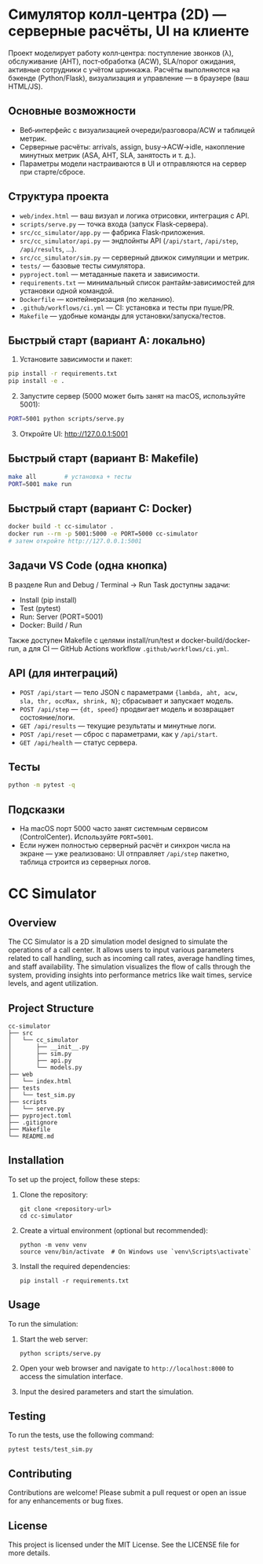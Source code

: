 Симулятор колл‑центра (2D) — серверные расчёты, UI на клиенте
================================================================

Проект моделирует работу колл‑центра: поступление звонков (λ), обслуживание (AHT), пост‑обработка (ACW), SLA/порог ожидания, активные сотрудники с учётом шринкажа. Расчёты выполняются на бэкенде (Python/Flask), визуализация и управление — в браузере (ваш HTML/JS).

Основные возможности
--------------------
- Веб‑интерфейс с визуализацией очереди/разговора/ACW и таблицей метрик.
- Серверные расчёты: arrivals, assign, busy→ACW→idle, накопление минутных метрик (ASA, AHT, SLA, занятость и т. д.).
- Параметры модели настраиваются в UI и отправляются на сервер при старте/сбросе.

Структура проекта
-----------------
- `web/index.html` — ваш визуал и логика отрисовки, интеграция с API.
- `scripts/serve.py` — точка входа (запуск Flask‑сервера).
- `src/cc_simulator/app.py` — фабрика Flask‑приложения.
- `src/cc_simulator/api.py` — эндпойнты API (`/api/start`, `/api/step`, `/api/results`, ...).
- `src/cc_simulator/sim.py` — серверный движок симуляции и метрик.
- `tests/` — базовые тесты симулятора.
- `pyproject.toml` — метаданные пакета и зависимости.
- `requirements.txt` — минимальный список рантайм‑зависимостей для установки одной командой.
- `Dockerfile` — контейнеризация (по желанию).
- `.github/workflows/ci.yml` — CI: установка и тесты при пуше/PR.
- `Makefile` — удобные команды для установки/запуска/тестов.

Быстрый старт (вариант A: локально)
----------------------------------
1) Установите зависимости и пакет:

```zsh
pip install -r requirements.txt
pip install -e .
```

2) Запустите сервер (5000 может быть занят на macOS, используйте 5001):

```zsh
PORT=5001 python scripts/serve.py
```

3) Откройте UI: http://127.0.0.1:5001

Быстрый старт (вариант B: Makefile)
-----------------------------------
```zsh
make all        # установка + тесты
PORT=5001 make run
```

Быстрый старт (вариант C: Docker)
---------------------------------
```zsh
docker build -t cc-simulator .
docker run --rm -p 5001:5000 -e PORT=5000 cc-simulator
# затем откройте http://127.0.0.1:5001
```

Задачи VS Code (одна кнопка)
----------------------------
В разделе Run and Debug / Terminal → Run Task доступны задачи:
- Install (pip install)
- Test (pytest)
- Run: Server (PORT=5001)
- Docker: Build / Run

Также доступен Makefile с целями install/run/test и docker-build/docker-run, а для CI — GitHub Actions workflow `.github/workflows/ci.yml`.

API (для интеграций)
--------------------
- `POST /api/start` — тело JSON с параметрами `{lambda, aht, acw, sla, thr, occMax, shrink, N}`; сбрасывает и запускает модель.
- `POST /api/step` — `{dt, speed}` продвигает модель и возвращает состояние/логи.
- `GET /api/results` — текущие результаты и минутные логи.
- `POST /api/reset` — сброс с параметрами, как у `/api/start`.
- `GET /api/health` — статус сервера.

Тесты
-----
```zsh
python -m pytest -q
```

Подсказки
---------
- На macOS порт 5000 часто занят системным сервисом (ControlCenter). Используйте `PORT=5001`.
- Если нужен полностью серверный расчёт и синхрон числа на экране — уже реализовано: UI отправляет `/api/step` пакетно, таблица строится из серверных логов.
# CC Simulator

## Overview
The CC Simulator is a 2D simulation model designed to simulate the operations of a call center. It allows users to input various parameters related to call handling, such as incoming call rates, average handling times, and staff availability. The simulation visualizes the flow of calls through the system, providing insights into performance metrics like wait times, service levels, and agent utilization.

## Project Structure
```
cc-simulator
├── src
│   └── cc_simulator
│       ├── __init__.py
│       ├── sim.py
│       ├── api.py
│       └── models.py
├── web
│   └── index.html
├── tests
│   └── test_sim.py
├── scripts
│   └── serve.py
├── pyproject.toml
├── .gitignore
├── Makefile
└── README.md
```

## Installation
To set up the project, follow these steps:

1. Clone the repository:
   ```
   git clone <repository-url>
   cd cc-simulator
   ```

2. Create a virtual environment (optional but recommended):
   ```
   python -m venv venv
   source venv/bin/activate  # On Windows use `venv\Scripts\activate`
   ```

3. Install the required dependencies:
   ```
   pip install -r requirements.txt
   ```

## Usage
To run the simulation:

1. Start the web server:
   ```
   python scripts/serve.py
   ```

2. Open your web browser and navigate to `http://localhost:8000` to access the simulation interface.

3. Input the desired parameters and start the simulation.

## Testing
To run the tests, use the following command:
```
pytest tests/test_sim.py
```

## Contributing
Contributions are welcome! Please submit a pull request or open an issue for any enhancements or bug fixes.

## License
This project is licensed under the MIT License. See the LICENSE file for more details.
